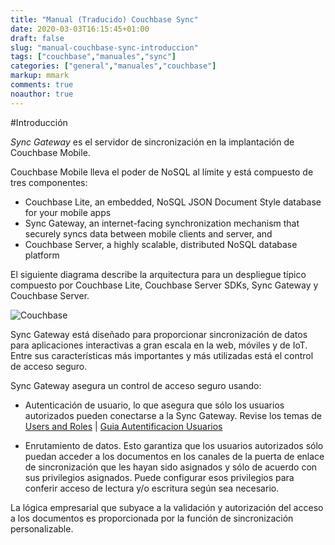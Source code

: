 ```yaml
---
title: "Manual (Traducido) Couchbase Sync"
date: 2020-03-03T16:15:45+01:00
draft: false
slug: "manual-couchbase-sync-introduccion"
tags: ["couchbase","manuales","sync"]
categories: ["general","manuales","couchbase"]
markup: mmark
comments: true 
noauthor: true 
---
```


#Introducción

*Sync Gateway* es el servidor de sincronización en la implantación de Couchbase Mobile.

Couchbase Mobile lleva el poder de NoSQL al límite y está compuesto de tres componentes:

- Couchbase Lite, an embedded, NoSQL JSON Document Style database for your mobile apps
- Sync Gateway, an internet-facing synchronization mechanism that securely syncs data between mobile clients and server, and
- Couchbase Server, a highly scalable, distributed NoSQL database platform

El siguiente diagrama describe la arquitectura para un despliegue típico compuesto por Couchbase Lite, Couchbase Server SDKs, Sync Gateway y Couchbase Server.

![Couchbase](http://blog.davidpalazon.net/images/cbm-architecture800x600.png)

Sync Gateway está diseñado para proporcionar sincronización de datos para aplicaciones interactivas a gran escala en la web, móviles y de IoT. Entre sus características más importantes y más utilizadas está el control de acceso seguro.

Sync Gateway asegura un control de acceso seguro usando:

- Autenticación de usuario, lo que asegura que sólo los usuarios autorizados pueden conectarse a la Sync Gateway. Revise los temas de [Users and Roles](http://blog.davidpalazon.net/manual-couchbase-sync-users-and-roles/) | [Guia Autentificacion Usuarios](http://blog.davidpalazon.net/manual-couchbase-sync-authentication/)

- Enrutamiento de datos. Esto garantiza que los usuarios autorizados sólo puedan acceder a los documentos en los canales de la puerta de enlace de sincronización que les hayan sido asignados y sólo de acuerdo con sus privilegios asignados. Puede configurar esos privilegios para conferir acceso de lectura y/o escritura según sea necesario.
 
La lógica empresarial que subyace a la validación y autorización del acceso a los documentos es proporcionada por la función de sincronización personalizable.